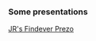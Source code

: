 ### Some presentations
[JR's Findever Prezo](https://github.com/denisekgosnell/slide-decks/findevr-nyc-2016)